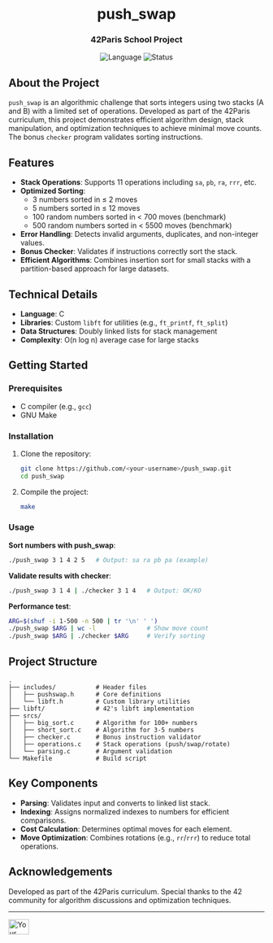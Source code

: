 <h1 align="center">push_swap</h1>
<h3 align="center">42Paris School Project</h3>

<p align="center">
  <img src="https://img.shields.io/badge/Language-C-blue.svg" alt="Language">
  <img src="https://img.shields.io/badge/Status-Completed-brightgreen.svg" alt="Status">
</p>

## About the Project

`push_swap` is an algorithmic challenge that sorts integers using two stacks (A and B) with a limited set of operations. Developed as part of the 42Paris curriculum, this project demonstrates efficient algorithm design, stack manipulation, and optimization techniques to achieve minimal move counts. The bonus `checker` program validates sorting instructions.

## Features

- **Stack Operations**: Supports 11 operations including `sa`, `pb`, `ra`, `rrr`, etc.
- **Optimized Sorting**:
  - 3 numbers sorted in ≤ 2 moves
  - 5 numbers sorted in ≤ 12 moves
  - 100 random numbers sorted in < 700 moves (benchmark)
  - 500 random numbers sorted in < 5500 moves (benchmark)
- **Error Handling**: Detects invalid arguments, duplicates, and non-integer values.
- **Bonus Checker**: Validates if instructions correctly sort the stack.
- **Efficient Algorithms**: Combines insertion sort for small stacks with a partition-based approach for large datasets.

## Technical Details

- **Language**: C
- **Libraries**: Custom `libft` for utilities (e.g., `ft_printf`, `ft_split`)
- **Data Structures**: Doubly linked lists for stack management
- **Complexity**: O(n log n) average case for large stacks

## Getting Started

### Prerequisites

- C compiler (e.g., `gcc`)
- GNU Make

### Installation

1. Clone the repository:
   ```sh
   git clone https://github.com/<your-username>/push_swap.git
   cd push_swap
   ```

2. Compile the project:
   ```sh
   make
   ```

### Usage

**Sort numbers with push_swap**:
```sh
./push_swap 3 1 4 2 5   # Output: sa ra pb pa (example)
```

**Validate results with checker**:
```sh
./push_swap 3 1 4 | ./checker 3 1 4   # Output: OK/KO
```

**Performance test**:
```sh
ARG=$(shuf -i 1-500 -n 500 | tr '\n' ' ')
./push_swap $ARG | wc -l              # Show move count
./push_swap $ARG | ./checker $ARG     # Verify sorting
```

## Project Structure

```
.
├── includes/           # Header files
│   ├── pushswap.h      # Core definitions
│   └── libft.h         # Custom library utilities
├── libft/              # 42's libft implementation
├── srcs/
│   ├── big_sort.c      # Algorithm for 100+ numbers
│   ├── short_sort.c    # Algorithm for 3-5 numbers
│   ├── checker.c       # Bonus instruction validator
│   ├── operations.c    # Stack operations (push/swap/rotate)
│   └── parsing.c       # Argument validation
└── Makefile            # Build script
```

## Key Components

- **Parsing**: Validates input and converts to linked list stack.
- **Indexing**: Assigns normalized indexes to numbers for efficient comparisons.
- **Cost Calculation**: Determines optimal moves for each element.
- **Move Optimization**: Combines rotations (e.g., `rr`/`rrr`) to reduce total operations.

## Acknowledgements

Developed as part of the 42Paris curriculum. Special thanks to the 42 community for algorithm discussions and optimization techniques.

---

<p align="left">
  <a href="https://www.linkedin.com/in/your-profile" target="blank">
    <img align="center" src="https://raw.githubusercontent.com/rahuldkjain/github-profile-readme-generator/master/src/images/icons/Social/linked-in-alt.svg" alt="Your Name" height="30" width="40" />
  </a>
</p>
